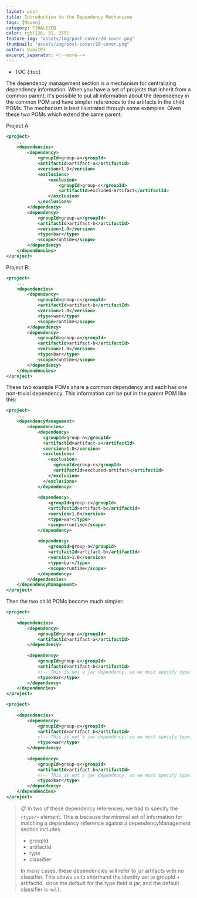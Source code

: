 ```yaml
---
layout: post
title: Introduction to the Dependency Mechanisme
tags: [Maven]
category: FINALIZED
color: rgb(126, 31, 255)
feature-img: "assets/img/post-cover/20-cover.png"
thumbnail: "assets/img/post-cover/20-cover.png"
author: QubitPi
excerpt_separator: <!--more-->
---
```


<!--more-->

* TOC
{:toc}

The dependency management section is a mechanism for centralizing dependency information. When you have a set of
projects that inherit from a common parent, it's possible to put all information about the dependency in the common POM
and have simpler references to the artifacts in the child POMs. The mechanism is best illustrated through some examples. 
Given these two POMs which extend the same parent:

Project A:

```xml
<project>
    ...
    <dependencies>
        <dependency>
            <groupId>group-a</groupId>
            <artifactId>artifact-a</artifactId>
            <version>1.0</version>
            <exclusions>
                <exclusion>
                    <groupId>group-c</groupId>
                    <artifactId>excluded-artifact</artifactId>
                </exclusion>
            </exclusions>
        </dependency>
        <dependency>
            <groupId>group-a</groupId>
            <artifactId>artifact-b</artifactId>
            <version>1.0</version>
            <type>bar</type>
            <scope>runtime</scope>
        </dependency>
    </dependencies>
</project>
```

Project B:

```xml
<project>
    ...
    <dependencies>
        <dependency>
            <groupId>group-c</groupId>
            <artifactId>artifact-b</artifactId>
            <version>1.0</version>
            <type>war</type>
            <scope>runtime</scope>
        </dependency>
        <dependency>
            <groupId>group-a</groupId>
            <artifactId>artifact-b</artifactId>
            <version>1.0</version>
            <type>bar</type>
            <scope>runtime</scope>
        </dependency>
    </dependencies>
</project>
```

These two example POMs share a common dependency and each has one non-trivial dependency. This information can be put in 
the parent POM like this:

```xml
<project>
    ...
    <dependencyManagement>
        <dependencies>
            <dependency>
              <groupId>group-a</groupId>
              <artifactId>artifact-a</artifactId>
              <version>1.0</version>
              <exclusions>
                <exclusion>
                  <groupId>group-c</groupId>
                  <artifactId>excluded-artifact</artifactId>
                </exclusion>
              </exclusions>
            </dependency>
     
            <dependency>
                <groupId>group-c</groupId>
                <artifactId>artifact-b</artifactId>
                <version>1.0</version>
                <type>war</type>
                <scope>runtime</scope>
            </dependency>
       
            <dependency>
                <groupId>group-a</groupId>
                <artifactId>artifact-b</artifactId>
                <version>1.0</version>
                <type>bar</type>
                <scope>runtime</scope>
            </dependency>
        </dependencies>
    </dependencyManagement>
</project>
```

Then the two child POMs become much simpler:

```xml
<project>
    ...
    <dependencies>
        <dependency>
            <groupId>group-a</groupId>
            <artifactId>artifact-a</artifactId>
        </dependency>
     
        <dependency>
            <groupId>group-a</groupId>
            <artifactId>artifact-b</artifactId>
            <!-- This is not a jar dependency, so we must specify type. -->
            <type>bar</type>
        </dependency>
    </dependencies>
</project>
```

```xml
<project>
    ...
    <dependencies>
        <dependency>
            <groupId>group-c</groupId>
            <artifactId>artifact-b</artifactId>
            <!-- This is not a jar dependency, so we must specify type. -->
            <type>war</type>
        </dependency>
   
        <dependency>
            <groupId>group-a</groupId>
            <artifactId>artifact-b</artifactId>
            <!-- This is not a jar dependency, so we must specify type. -->
            <type>bar</type>
        </dependency>
    </dependencies>
</project>
```

> 📋 In two of these dependency references, we had to specify the `<type/>` element. This is because the minimal set of 
> information for matching a dependency reference against a dependencyManagement section includes
>
> * groupId
> * artifactId
> * type
> * classifier
>
> In many cases, these dependencies will refer to jar artifacts with no classifier. This allows us to shorthand the 
> identity set to groupId + artifactId, since the default for the type field is jar, and the default classifier is
> `null`.
> 